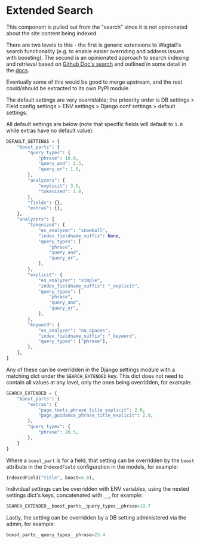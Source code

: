 # Extended Search

This component is pulled out from the "search" since it is not opinionated about the site content being indexed.

There are two levels to this - the first is generic extensions to Wagtail's search functionality (e.g. to enable easier overriding and address issues with boosting). The second is an opinionated approach to search indexing and retrieval based on [Github Doc's search](https://github.blog/2023-03-09-how-github-docs-new-search-works/) and outlined in some detail in the [docs](../../docs/search.md).

Eventually some of this would be good to merge upstream, and the rest could/should be extracted to its own PyPI module.

The default settings are very overridable; the prioority order is DB settings > Field config settings > ENV settings > Django conf settings > default settings.

All default settings are below (note that specific fields will default to `1.0` while extras have no default value):

```py
DEFAULT_SETTINGS = {
    "boost_parts": {
        "query_types": {
            "phrase": 10.0,
            "query_and": 2.5,
            "query_or": 1.0,
        },
        "analyzers": {
            "explicit": 3.5,
            "tokenized": 1.0,
        },
        "fields": {},
        "extras": {},
    },
    "analyzers": {
        "tokenized": {
            "es_analyzer": "snowball",
            "index_fieldname_suffix": None,
            "query_types": [
                "phrase",
                "query_and",
                "query_or",
            ],
        },
        "explicit": {
            "es_analyzer": "simple",
            "index_fieldname_suffix": "_explicit",
            "query_types": [
                "phrase",
                "query_and",
                "query_or",
            ],
        },
        "keyword": {
            "es_analyzer": "no_spaces",
            "index_fieldname_suffix": "_keyword",
            "query_types": ["phrase"],
        },
    },
}
```

Any of these can be overridden in the Django settings module with a matching dict under the `SEARCH_EXTENDED` key. This dict does not need to contain all values at any level, only the ones being overridden, for example:

```py
SEARCH_EXTENDED = {
    "boost_parts": {
        "extras": {
            "page_tools_phrase_title_explicit": 2.0,
            "page_guidance_phrase_title_explicit": 2.0,
        },
        "query_types": {
            "phrase": 20.5,
        },
    }
}
```

Where a `boost_part` is for a field, that setting can be overridden by the `boost` attribute in the `IndexedField` configuration in the models, for example:

```py
IndexedField("title", boost=5.0),
```

Individual settings can be overridden with ENV variables, using the nested settings dict's keys, concatenated with `__`, for example:

```py
SEARCH_EXTENDED__boost_parts__query_types__phrase=18.7
```

Lastly, the setting can be overridden by a DB setting administered via the admin, for example:

```py
boost_parts__query_types__phrase=23.4
```

